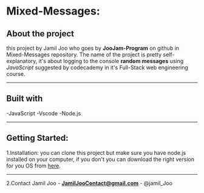 Mixed-Messages:
==============
About the project
-------------------
this project by Jamil Joo who goes by **JooJam-Program** on github in Mixed-Messages repository. 
The name of the project is pretty self-explanatory, it's about logging to the console **random messages** using *JavaScript* suggested by codecademy in it's Full-Stack web engineering course.
***
Built with
--------
-JavaScript
-Vscode
-Node.js
***
Getting Started:
---
1.Installation:
you can clone this project but make sure you have node.js installed on your computer, if you don't you can download the right version for you OS from [here](https://nodejs.org/en/download/).
***
2.Contact
Jamil Joo - **JamilJooContact@gmail.com** - @jamil_Joo